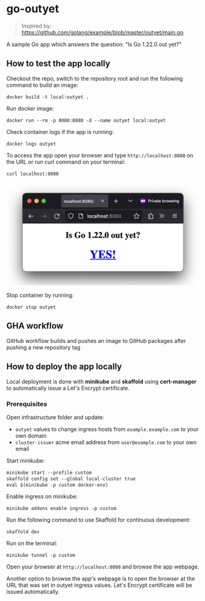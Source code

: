 # go-outyet

> Inspired by: https://github.com/golang/example/blob/master/outyet/main.go

A sample Go app which answers the question: "Is Go 1.22.0 out yet?"

## How to test the app locally

Checkout the repo, switch to the repository root and run the following command to build an image:

```
docker build -t local:outyet .
```

Run docker image:
```
docker run --rm -p 8080:8080 -d --name outyet local:outyet
```

Check container logs if the app is running:
```
docker logs outyet
```

To access the app open your browser and type `http://localhost:8080` on the URL or run curl command on your terminal:
```
curl localhost:8080
```

![Alt text](images/app.png)

Stop container by running:
```
docker stop outyet
```
## GHA workflow
GitHub workflow builds and pushes an image to GitHub packages after pushing a new repository tag

## How to deploy the app locally

Local deployment is done with **minikube** and **skaffold** using **cert-manager** to automatically issue a Let's Encrypt certificate.

### Prerequisites 
Open infrastructure folder and update:
- `outyet` values to change ingress hosts from `example.example.com` to your own domain
- `cluster-issuer` acme email address from `user@example.com` to your own email


Start minikube:
```
minikube start --profile custom
skaffold config set --global local-cluster true
eval $(minikube -p custom docker-env)
```

Enable ingress on minikube:
```
minikube addons enable ingress -p custom
```

Run the following command to use Skaffold for continuous development:
```
skaffold dev
```
Run on the terminal:
```
minikube tunnel -p custom
```
Open your browser at `http://localhost:8080` and browse the app webpage.

Another option to browse the app's webpage is to open the browser at the URL that was set in outyet ingress values. Let's Encrypt certificate will be issued automatically.
